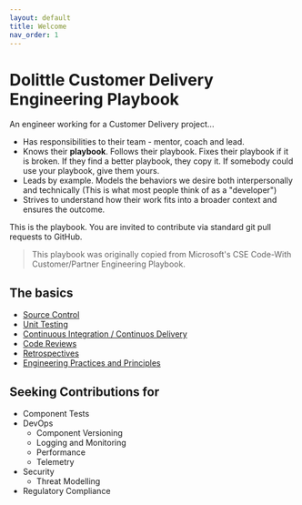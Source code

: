 ```yaml
---
layout: default
title: Welcome
nav_order: 1
---
```

# Dolittle Customer Delivery Engineering Playbook

An engineer working for a Customer Delivery project...

* Has responsibilities to their team - mentor, coach and lead.
* Knows their **playbook**. Follows their playbook. Fixes their playbook if it is broken. If they find a better playbook, they copy it. If somebody could use your playbook, give them yours.
* Leads by example. Models the behaviors we desire both interpersonally and technically (This is what most people think of as a "developer")
* Strives to understand how their work fits into a broader context and ensures the outcome.

This is the playbook. You are invited to contribute via standard git pull requests to GitHub.

>This playbook was originally copied from Microsoft's CSE Code-With Customer/Partner Engineering Playbook. 

## The basics
* [Source Control](../SourceControl.markdown)
* [Unit Testing](./UnitTesting.md)
* [Continuous Integration / Continuos Delivery](./BestPractices/CiCd.md)
* [Code Reviews](./CodeReviews/CodeReviews.md)
* [Retrospectives](./Retrospectives.md)
* [Engineering Practices and Principles](./PracticiesAndPrinciples.md)

## Seeking Contributions for

* Component Tests
* DevOps
  * Component Versioning
  * Logging and Monitoring
  * Performance
  * Telemetry
* Security
  * Threat Modelling
* Regulatory Compliance
  
